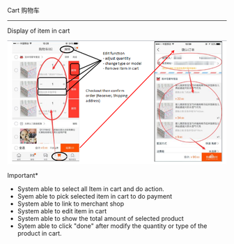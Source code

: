 Cart 购物车

---

Display of item in cart

![](/assets/CartItem.png)

Important\*

* System able to select all Item in cart and do action. 
* Syem able to pick selected item in cart to do payment 
* System able to link to merchant shop 
* System able to edit item in cart 
* System able to show the total amount of selected product
* Sytem able to click "done" after modify the quantity or type of the product in cart. 



